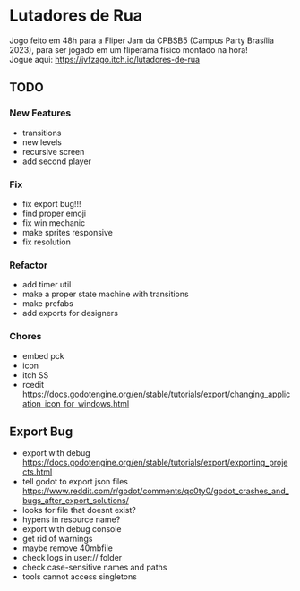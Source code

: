 # Lutadores de Rua

Jogo feito em 48h para a Fliper Jam da CPBSB5 (Campus Party Brasília 2023), para ser jogado em um fliperama físico montado na hora!  
Jogue aqui: https://jvfzago.itch.io/lutadores-de-rua

## TODO

### New Features

- transitions
- new levels
- recursive screen
- add second player

### Fix

- fix export bug!!!
- find proper emoji
- fix win mechanic
- make sprites responsive
- fix resolution

### Refactor
- add timer util
- make a proper state machine with transitions
- make prefabs
- add exports for designers

### Chores
- embed pck
- icon
- itch SS
- rcedit https://docs.godotengine.org/en/stable/tutorials/export/changing_application_icon_for_windows.html

## Export Bug
- export with debug https://docs.godotengine.org/en/stable/tutorials/export/exporting_projects.html
- tell godot to export json files https://www.reddit.com/r/godot/comments/qc0ty0/godot_crashes_and_bugs_after_export_solutions/
- looks for file that doesnt exist?
- hypens in resource name?
- export with debug console
- get rid of warnings
- maybe remove 40mbfile
- check logs in user:// folder
- check case-sensitive names and paths
- tools cannot access singletons
